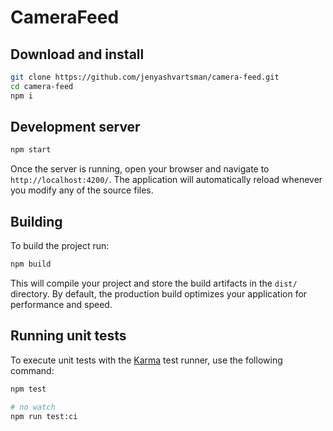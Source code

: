 # CameraFeed

## Download and install

```bash
git clone https://github.com/jenyashvartsman/camera-feed.git
cd camera-feed
npm i
```

## Development server

```bash
npm start
```

Once the server is running, open your browser and navigate to `http://localhost:4200/`. The application will automatically reload whenever you modify any of the source files.

## Building

To build the project run:

```bash
npm build
```

This will compile your project and store the build artifacts in the `dist/` directory. By default, the production build optimizes your application for performance and speed.

## Running unit tests

To execute unit tests with the [Karma](https://karma-runner.github.io) test runner, use the following command:

```bash
npm test

# no watch
npm run test:ci
```
